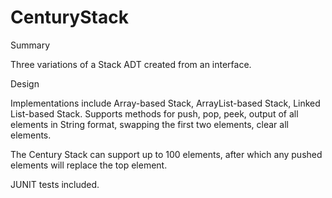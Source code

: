 # CenturyStack

Summary

Three variations of a Stack ADT created from an interface.

Design

Implementations include Array-based Stack, ArrayList-based Stack, Linked List-based Stack. Supports methods for push, pop, peek, output of all elements in String format, swapping the first two elements, clear all elements.

The Century Stack can support up to 100 elements, after which any pushed elements will replace the top element.

JUNIT tests included.
